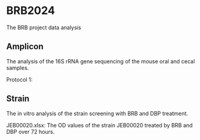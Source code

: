 # BRB2024
The BRB project data analysis

## Amplicon
The analysis of the 16S rRNA gene sequencing of the mouse oral and cecal samples. 

Protocol 1: 


## Strain
The in vitro analysis of the strain screening with BRB and DBP treatment. 

JEB00020.xlsx: The OD values of the strain JEB00020 treated by BRB and DBP over 72 hours.
